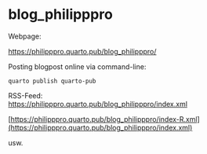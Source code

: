 # blog_philipppro

Webpage:

<https://philipppro.quarto.pub/blog_philipppro/>

Posting blogpost online via command-line:

```         
quarto publish quarto-pub
```

RSS-Feed:\
<https://philipppro.quarto.pub/blog_philipppro/index.xml>

[https://philipppro.quarto.pub/blog_philipppro/index-R.xml](https://philipppro.quarto.pub/blog_philipppro/index.xml)

usw.
